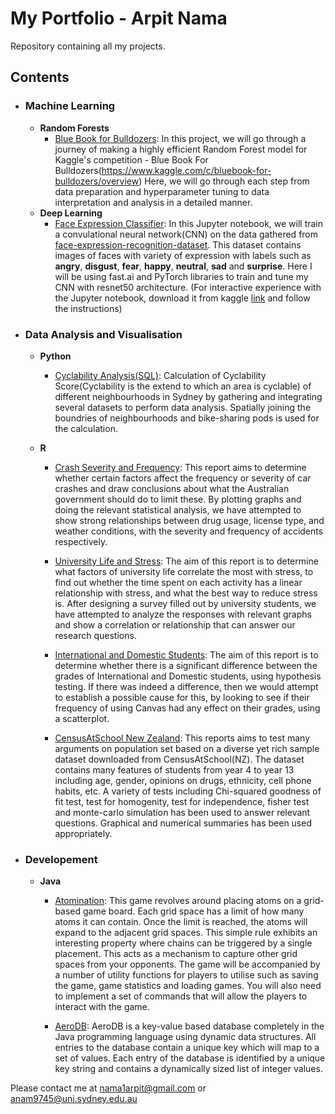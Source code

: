 # My Portfolio - Arpit Nama
Repository containing all my projects.

## Contents
- ### Machine Learning
	- __Random Forests__
		- [Blue Book for Bulldozers](https://github.com/nama1arpit/MyPortfolio/tree/master/Blue_Book_For_Bulldozers):
		In this project, we will go through a journey of making a highly efficient Random Forest model for Kaggle's competition - Blue Book For Bulldozers(https://www.kaggle.com/c/bluebook-for-bulldozers/overview) Here, we will go through each step from data preparation and hyperparameter tuning to data interpretation and analysis in a detailed manner.
	- __Deep Learning__
		- [Face Expression Classifier](https://www.kaggle.com/nama1arpit/expression-identifier):
		In this Jupyter notebook, we will train a convulational neural network(CNN) on the data gathered from [face-expression-recognition-dataset](https://www.kaggle.com/jonathanoheix/face-expression-recognition-dataset). This dataset contains images of faces with variety of expression with labels such as __angry__, __disgust__, __fear__, __happy__, __neutral__, __sad__ and __surprise__. Here I will be using fast.ai and PyTorch libraries to train and tune my CNN with resnet50 architecture. (For interactive experience with the Jupyter notebook, download it from kaggle [link](https://www.kaggle.com/nama1arpit/expression-identifier) and follow the instructions)
- ### Data Analysis and Visualisation
	- __Python__
		- [Cyclability Analysis(SQL)](https://github.com/nama1arpit/MyPortfolio/tree/master/Cyclability_Analysis "Cyclability Analysis(SQL)"):
		Calculation of Cyclability Score(Cyclability is the extend to which an area is cyclable) of different neighbourhoods in Sydney by gathering and integrating several datasets to perform data analysis. Spatially joining the boundries of neighbourhoods and bike-sharing pods is used for the calculation.

	- __R__ 
		- [Crash Severity and Frequency](https://github.com/nama1arpit/MyPortfolio/tree/master/Crash_Severity_and_Frequency(R) "Crash Severity and Frequency"):
		This report aims to determine whether certain factors affect the frequency or severity of car crashes and draw conclusions about what the Australian government should do to limit these. By plotting graphs and doing the relevant statistical analysis, we have attempted to show strong relationships between drug usage, license type, and weather conditions, with the severity and frequency of accidents respectively.
		
		- [University Life and Stress](https://github.com/nama1arpit/MyPortfolio/tree/master/University_Life_and_Stress(R) "University Life and Stress"):
		The aim of this report is to determine what factors of university life correlate the most with stress, to find out whether the time spent on each activity has a linear relationship with stress, and what the best way to reduce stress is. After designing a survey filled out by university students, we have attempted to analyze the responses with relevant graphs and show a correlation or relationship that can answer our research questions.
		
		- [International and Domestic Students](https://github.com/nama1arpit/MyPortfolio/tree/master/International_and_Domestic_Students(R) "International and Domestic Students"):
		The aim of this report is to determine whether there is a significant difference between the grades of International and Domestic students, using hypothesis testing. If there was indeed a difference, then we would attempt to establish a possible cause for this, by looking to see if their frequency of using Canvas had any effect on their grades, using a scatterplot.
		
		- [CensusAtSchool New Zealand](https://github.com/nama1arpit/MyPortfolio/tree/master/CensusAtSchool_New_Zealand):
		This reports aims to test many arguments on population set based on a diverse yet rich sample dataset downloaded from CensusAtSchool(NZ). The dataset contains many features of students from year 4 to year 13 including age, gender, opinions on drugs, ethnicity, cell phone habits, etc. A variety of tests including Chi-squared goodness of fit test, test for homogenity, test for independence, fisher test and monte-carlo simulation has been used to answer relevant questions. Graphical and numerical summaries has been used appropriately.
	
- ### Developement
	- __Java__
		- [Atomination](https://github.com/nama1arpit/MyPortfolio/tree/master/Atomination(JAVA) "Atomination"):
		This game revolves around placing atoms on a grid-based game board. Each grid space has a limit of how many atoms it can contain. Once the limit is reached, the atoms will expand to the adjacent grid spaces. This simple rule exhibits an interesting property where chains can be triggered by a single placement. This acts as a mechanism to capture other grid spaces from your opponents. The game will be accompanied by a number of utility functions for players to utilise such as saving the game, game statistics and loading games. You will also need to implement a set of commands that will allow the players to interact with the game.

		- [AeroDB](https://github.com/nama1arpit/MyPortfolio/tree/master/AeroDB-Database(JAVA) "AeroDB"):
		AeroDB is a key-value based database completely in the Java programming language using dynamic data structures. All entries to the database contain a unique key which will map to a set of values. Each entry of the database is identified by a unique key string and contains a dynamically sized list of integer values.

Please contact me at nama1arpit@gmail.com or anam9745@uni.sydney.edu.au
